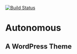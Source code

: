 [![Build Status](https://travis-ci.org/shubham9411/autonomous.svg?branch=master)](https://travis-ci.org/shubham9411/solitude)

# Autonomous 

## A WordPress Theme
